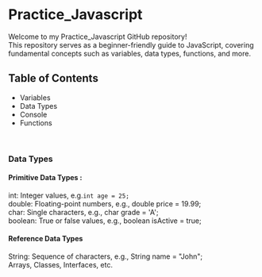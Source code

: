 # Practice_Javascript

Welcome to my Practice_Javascript GitHub repository! <br>
This repository serves as a beginner-friendly guide to JavaScript, covering fundamental concepts such as variables, data types, functions, and more.

## Table of Contents

- Variables
- Data Types
- Console
- Functions

<br/>

### Data Types
#### Primitive Data Types :<br/>
int: Integer values, e.g.```int age = 25;```<br/>
double: Floating-point numbers, e.g., double price = 19.99;<br/>
char: Single characters, e.g., char grade = 'A';<br/>
boolean: True or false values, e.g., boolean isActive = true;<br/>
#### Reference Data Types<br/>
String: Sequence of characters, e.g., String name = "John";<br/>
Arrays, Classes, Interfaces, etc.<br/>

<br/>

